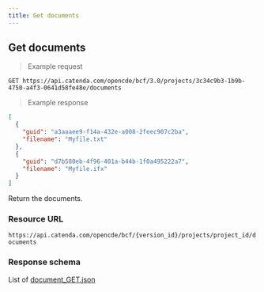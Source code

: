 ```yaml
---
title: Get documents
---
```


## Get documents

> Example request

```http
GET https://api.catenda.com/opencde/bcf/3.0/projects/3c34c9b3-1b9b-4750-a4f3-0641d58fe48e/documents
```

> Example response

```json
[
  {
    "guid": "a3aaaee9-f14a-432e-a008-2feec907c2ba",
    "filename": "Myfile.txt"
  },
  {
    "guid": "d7b580eb-4f96-401a-b44b-1f0a495222a7",
    "filename": "Myfile.ifx"
  }
]
```

Return the documents.

### Resource URL

`https://api.catenda.com/opencde/bcf/{version_id}/projects/project_id/documents`

### Response schema

List of [document_GET.json](https://github.com/buildingSMART/BCF-API/blob/release_3_0/Schemas_draft-03/Collaboration/Document/document_GET.json)
